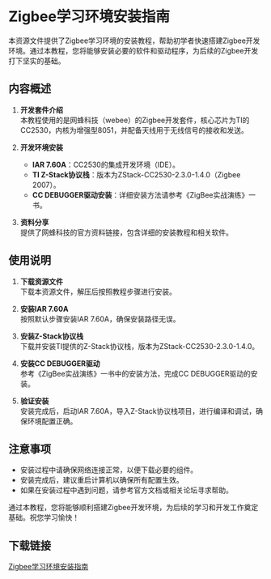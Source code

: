 # Zigbee学习环境安装指南

本资源文件提供了Zigbee学习环境的安装教程，帮助初学者快速搭建Zigbee开发环境。通过本教程，您将能够安装必要的软件和驱动程序，为后续的Zigbee开发打下坚实的基础。

## 内容概述

1. **开发套件介绍**  
   本教程使用的是网蜂科技（webee）的Zigbee开发套件，核心芯片为TI的CC2530，内核为增强型8051，并配备天线用于无线信号的接收和发送。

2. **开发环境安装**  
   - **IAR 7.60A**：CC2530的集成开发环境（IDE）。
   - **TI Z-Stack协议栈**：版本为ZStack-CC2530-2.3.0-1.4.0（Zigbee 2007）。
   - **CC DEBUGGER驱动安装**：详细安装方法请参考《ZigBee实战演练》一书。

3. **资料分享**  
   提供了网蜂科技的官方资料链接，包含详细的安装教程和相关软件。

## 使用说明

1. **下载资源文件**  
   下载本资源文件，解压后按照教程步骤进行安装。

2. **安装IAR 7.60A**  
   按照默认步骤安装IAR 7.60A，确保安装路径无误。

3. **安装Z-Stack协议栈**  
   下载并安装TI提供的Z-Stack协议栈，版本为ZStack-CC2530-2.3.0-1.4.0。

4. **安装CC DEBUGGER驱动**  
   参考《ZigBee实战演练》一书中的安装方法，完成CC DEBUGGER驱动的安装。

5. **验证安装**  
   安装完成后，启动IAR 7.60A，导入Z-Stack协议栈项目，进行编译和调试，确保环境配置正确。

## 注意事项

- 安装过程中请确保网络连接正常，以便下载必要的组件。
- 安装完成后，建议重启计算机以确保所有配置生效。
- 如果在安装过程中遇到问题，请参考官方文档或相关论坛寻求帮助。

通过本教程，您将能够顺利搭建Zigbee开发环境，为后续的学习和开发工作奠定基础。祝您学习愉快！

## 下载链接

[Zigbee学习环境安装指南](https://pan.quark.cn/s/05bf0242ae3d)
